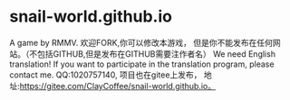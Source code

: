 # snail-world.github.io
A game by RMMV.
欢迎FORK,你可以修改本游戏，
但是你不能发布在任何网站。（不包括GITHUB,但是发布在GITHUB需要注作者名）
We need English translation! If you want to participate in the translation program, please contact me.
QQ:1020757140,
项目也在gitee上发布，
地址:https://gitee.com/ClayCoffee/snail-world.github.io。


